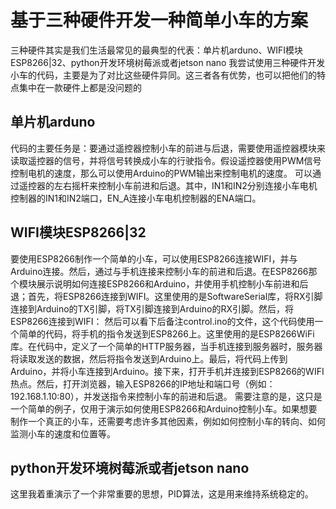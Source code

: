 # 基于三种硬件开发一种简单小车的方案
三种硬件其实是我们生活最常见的最典型的代表：单片机arduno、WIFI模块ESP8266|32、python开发环境树莓派或者jetson nano 
我尝试使用三种硬件开发小车的代码，主要是为了对比这些硬件异同。这三者各有优势，也可以把他们的特点集中在一款硬件上都是没问题的
## 单片机arduno
代码的主要任务是：要通过遥控器控制小车的前进与后退，需要使用遥控器模块来读取遥控器的信号，并将信号转换成小车的行驶指令。假设遥控器使用PWM信号控制电机的速度，那么可以使用Arduino的PWM输出来控制电机的速度。
可以通过遥控器的左右摇杆来控制小车前进和后退。其中，IN1和IN2分别连接小车电机控制器的IN1和IN2端口，EN_A连接小车电机控制器的ENA端口。
## WIFI模块ESP8266|32
要使用ESP8266制作一个简单的小车，可以使用ESP8266连接WIFI，并与Arduino连接。然后，通过与手机连接来控制小车的前进和后退。在ESP8266那个模块展示说明如何连接ESP8266和Arduino，并使用手机控制小车前进和后退；首先，将ESP8266连接到WIFI。这里使用的是SoftwareSerial库，将RX引脚连接到Arduino的TX引脚，将TX引脚连接到Arduino的RX引脚。然后，将ESP8266连接到WIFI：
然后可以看下后备注control.ino的文件，这个代码使用一个简单的代码，将手机的指令发送到ESP8266上。这里使用的是ESP8266WiFi库。在代码中，定义了一个简单的HTTP服务器，当手机连接到服务器时，服务器将读取发送的数据，然后将指令发送到Arduino上。最后，将代码上传到Arduino，并将小车连接到Arduino。接下来，打开手机并连接到ESP8266的WIFI热点。然后，打开浏览器，输入ESP8266的IP地址和端口号（例如：192.168.1.10:80），并发送指令来控制小车的前进和后退。
需要注意的是，这只是一个简单的例子，仅用于演示如何使用ESP8266和Arduino控制小车。如果想要制作一个真正的小车，还需要考虑许多其他因素，例如如何控制小车的转向、如何监测小车的速度和位置等。

## python开发环境树莓派或者jetson nano 
这里我着重演示了一个非常重要的思想，PID算法，这是用来维持系统稳定的。
